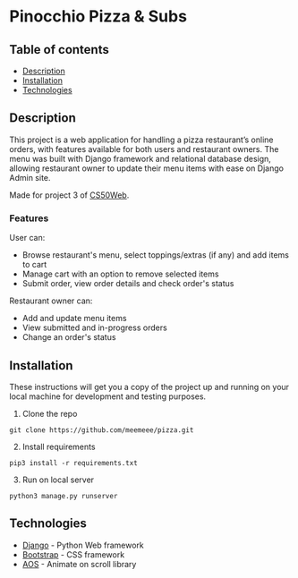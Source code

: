 # Pinocchio Pizza & Subs

## Table of contents
* [Description](#description)
* [Installation](#installation)
* [Technologies](#technologies)

## Description

This project is a web application for handling a pizza restaurant’s online orders, with features available for both users and restaurant owners. The menu was built with Django framework and relational database design, allowing restaurant owner to update their menu items with ease on Django Admin site.

Made for project 3 of [CS50Web](https://cs50.harvard.edu/web/).

### Features
User can:
- Browse restaurant's menu, select toppings/extras (if any) and add items to cart
- Manage cart with an option to remove selected items
- Submit order, view order details and check order's status

Restaurant owner can: 
- Add and update menu items
- View submitted and in-progress orders
- Change an order's status

## Installation

These instructions will get you a copy of the project up and running on your local machine for development and testing purposes.

1. Clone the repo
```
git clone https://github.com/meemeee/pizza.git
```

2. Install requirements
```
pip3 install -r requirements.txt
```

3. Run on local server
```
python3 manage.py runserver
```

## Technologies

* [Django](https://docs.djangoproject.com/en/3.0/) - Python Web framework
* [Bootstrap](https://getbootstrap.com/docs/4.0/) - CSS framework
* [AOS](https://michalsnik.github.io/aos/) - Animate on scroll library
